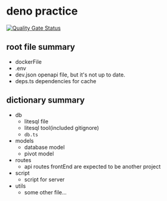 # deno practice
[![Quality Gate Status](https://sonarcloud.io/api/project_badges/measure?project=Eason0729_nsd&metric=alert_status)](https://sonarcloud.io/summary/new_code?id=Eason0729_nsd)

## root file summary

- dockerFile
- .env
- dev.json
  openapi file, but it's not up to date.
- deps.ts
  dependencies for cache

## dictionary summary

- db
  - litesql file
  - litesql tool(included gitignore)
  - `db.ts`
- models
  - database model
  - pivot model
- routes
  - api routes
    frontEnd are expected to be another project
- script
  - script for server
- utils
  - some other file...
